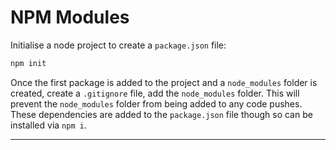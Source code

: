 # NPM Modules

Initialise a node project to create a `package.json` file:

```js
npm init
```

Once the first package is added to the project and a `node_modules` folder is created, create a `.gitignore` file, add the `node_modules` folder.
This will prevent the `node_modules` folder from being added to any code pushes. These dependencies are added to the `package.json` file though so can be installed via `npm i`.

---
